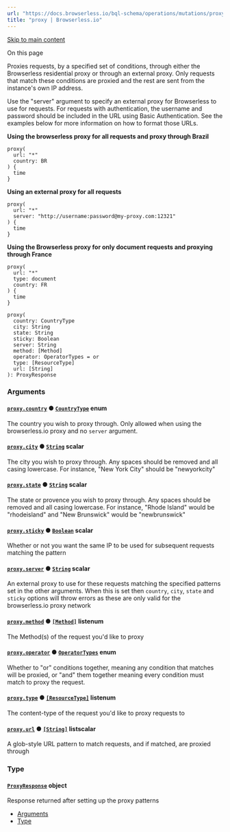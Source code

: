 ```yaml
---
url: "https://docs.browserless.io/bql-schema/operations/mutations/proxy"
title: "proxy | Browserless.io"
---
```


[Skip to main content](https://docs.browserless.io/bql-schema/operations/mutations/proxy#__docusaurus_skipToContent_fallback)

On this page

Proxies requests, by a specified set of conditions, through either the Browserless residential proxy or through an external proxy. Only requests that match these conditions are proxied and the rest are sent from the instance's own IP address.

Use the "server" argument to specify an external proxy for Browserless to use for requests. For requests with authentication, the username and password should be included in the URL using Basic Authentication. See the examples below for more information on how to format those URLs.

**Using the browserless proxy for all requests and proxy through Brazil**

```codeBlockLines_p187
proxy(
  url: "*"
  country: BR
) {
  time
}

```

**Using an external proxy for all requests**

```codeBlockLines_p187
proxy(
  url: "*"
  server: "http://username:password@my-proxy.com:12321"
) {
  time
}

```

**Using the Browserless proxy for only document requests and proxying through France**

```codeBlockLines_p187
proxy(
  url: "*"
  type: document
  country: FR
) {
  time
}

```

```codeBlockLines_p187
proxy(
  country: CountryType
  city: String
  state: String
  sticky: Boolean
  server: String
  method: [Method]
  operator: OperatorTypes = or
  type: [ResourceType]
  url: [String]
): ProxyResponse

```

### Arguments [​](https://docs.browserless.io/bql-schema/operations/mutations/proxy\#arguments "Direct link to Arguments")

#### [`proxy.country`](https://docs.browserless.io/bql-schema/operations/mutations/proxy\#) ● [`CountryType`](https://docs.browserless.io/bql-schema/types/enums/country-type) enum [​](https://docs.browserless.io/bql-schema/operations/mutations/proxy\#proxycountrycountrytype- "Direct link to proxycountrycountrytype-")

The country you wish to proxy through. Only allowed when using the browserless.io proxy and no `server` argument.

#### [`proxy.city`](https://docs.browserless.io/bql-schema/operations/mutations/proxy\#) ● [`String`](https://docs.browserless.io/bql-schema/types/scalars/string) scalar [​](https://docs.browserless.io/bql-schema/operations/mutations/proxy\#proxycitystring- "Direct link to proxycitystring-")

The city you wish to proxy through. Any spaces should be removed and all casing lowercase. For instance, "New York City" should be "newyorkcity"

#### [`proxy.state`](https://docs.browserless.io/bql-schema/operations/mutations/proxy\#) ● [`String`](https://docs.browserless.io/bql-schema/types/scalars/string) scalar [​](https://docs.browserless.io/bql-schema/operations/mutations/proxy\#proxystatestring- "Direct link to proxystatestring-")

The state or provence you wish to proxy through. Any spaces should be removed and all casing lowercase. For instance, "Rhode Island" would be "rhodeisland" and "New Brunswick" would be "newbrunswick"

#### [`proxy.sticky`](https://docs.browserless.io/bql-schema/operations/mutations/proxy\#) ● [`Boolean`](https://docs.browserless.io/bql-schema/types/scalars/boolean) scalar [​](https://docs.browserless.io/bql-schema/operations/mutations/proxy\#proxystickyboolean- "Direct link to proxystickyboolean-")

Whether or not you want the same IP to be used for subsequent requests matching the pattern

#### [`proxy.server`](https://docs.browserless.io/bql-schema/operations/mutations/proxy\#) ● [`String`](https://docs.browserless.io/bql-schema/types/scalars/string) scalar [​](https://docs.browserless.io/bql-schema/operations/mutations/proxy\#proxyserverstring- "Direct link to proxyserverstring-")

An external proxy to use for these requests matching the specified patterns set in the other arguments. When this is set then `country`, `city`, `state` and `sticky` options will throw errors as these are only valid for the browserless.io proxy network

#### [`proxy.method`](https://docs.browserless.io/bql-schema/operations/mutations/proxy\#) ● [`[Method]`](https://docs.browserless.io/bql-schema/types/enums/method) listenum [​](https://docs.browserless.io/bql-schema/operations/mutations/proxy\#proxymethodmethod-- "Direct link to proxymethodmethod--")

The Method(s) of the request you'd like to proxy

#### [`proxy.operator`](https://docs.browserless.io/bql-schema/operations/mutations/proxy\#) ● [`OperatorTypes`](https://docs.browserless.io/bql-schema/types/enums/operator-types) enum [​](https://docs.browserless.io/bql-schema/operations/mutations/proxy\#proxyoperatoroperatortypes- "Direct link to proxyoperatoroperatortypes-")

Whether to "or" conditions together, meaning any condition that matches will be proxied, or "and" them together meaning every condition must match to proxy the request.

#### [`proxy.type`](https://docs.browserless.io/bql-schema/operations/mutations/proxy\#) ● [`[ResourceType]`](https://docs.browserless.io/bql-schema/types/enums/resource-type) listenum [​](https://docs.browserless.io/bql-schema/operations/mutations/proxy\#proxytyperesourcetype-- "Direct link to proxytyperesourcetype--")

The content-type of the request you'd like to proxy requests to

#### [`proxy.url`](https://docs.browserless.io/bql-schema/operations/mutations/proxy\#) ● [`[String]`](https://docs.browserless.io/bql-schema/types/scalars/string) listscalar [​](https://docs.browserless.io/bql-schema/operations/mutations/proxy\#proxyurlstring-- "Direct link to proxyurlstring--")

A glob-style URL pattern to match requests, and if matched, are proxied through

### Type [​](https://docs.browserless.io/bql-schema/operations/mutations/proxy\#type "Direct link to Type")

#### [`ProxyResponse`](https://docs.browserless.io/bql-schema/types/objects/proxy-response) object [​](https://docs.browserless.io/bql-schema/operations/mutations/proxy\#proxyresponse- "Direct link to proxyresponse-")

Response returned after setting up the proxy patterns

- [Arguments](https://docs.browserless.io/bql-schema/operations/mutations/proxy#arguments)
- [Type](https://docs.browserless.io/bql-schema/operations/mutations/proxy#type)